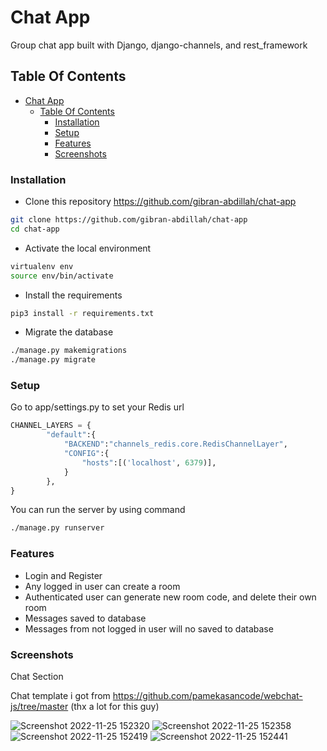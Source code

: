 # Chat App
Group chat app built with Django, django-channels, and rest_framework 

## Table Of Contents

- [Chat App](#chat-app)
  - [Table Of Contents](#table-of-contents)
    - [Installation](#installation)
    - [Setup](#setup)
    - [Features](#features)
    - [Screenshots](#screenshots)

### Installation
- Clone this repository https://github.com/gibran-abdillah/chat-app
```sh
git clone https://github.com/gibran-abdillah/chat-app
cd chat-app
```
- Activate the local environment
```sh
virtualenv env
source env/bin/activate
```
- Install the requirements
```sh
pip3 install -r requirements.txt
```
- Migrate the database
```sh
./manage.py makemigrations
./manage.py migrate
```

### Setup 
Go to app/settings.py to set your Redis url
```py
CHANNEL_LAYERS = {
        "default":{
            "BACKEND":"channels_redis.core.RedisChannelLayer",
            "CONFIG":{
                "hosts":[('localhost', 6379)],
            }
        },
}
```
You can run the server by using command
```sh
./manage.py runserver
```

### Features
- Login and Register
- Any logged in user can create a room
- Authenticated user can generate new room code, and delete their own room
- Messages saved to database
- Messages from not logged in user will no saved to database

### Screenshots
Chat Section  

Chat template i got from https://github.com/pamekasancode/webchat-js/tree/master (thx a lot for this guy)

![Screenshot 2022-11-25 152320](https://user-images.githubusercontent.com/70421698/203936238-2ef6289e-9ffa-46b5-b8c3-866601eb3baa.png)
![Screenshot 2022-11-25 152358](https://user-images.githubusercontent.com/70421698/203936248-02c64ef6-d633-4ea3-9c52-967f046f9fef.png)
![Screenshot 2022-11-25 152419](https://user-images.githubusercontent.com/70421698/203936255-b64e2a1b-032a-4eb6-ba8c-0ed0c7d032b8.png)
![Screenshot 2022-11-25 152441](https://user-images.githubusercontent.com/70421698/203936261-994d7eed-614b-4213-b29c-393721c5b264.png)